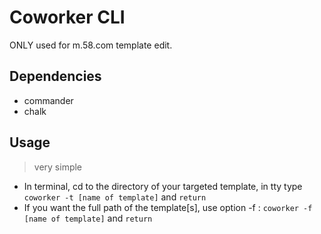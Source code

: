 # Coworker CLI
ONLY used for m.58.com template edit.

## Dependencies

- commander
- chalk

## Usage
> very simple

- In terminal, cd to the directory of your targeted template, in tty type `coworker -t [name of template]` and `return`
- If you want the full path of the template[s], use option -f : `coworker -f [name of template]` and `return`
